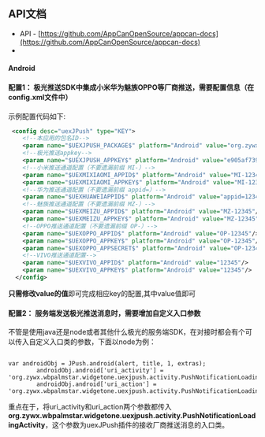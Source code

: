 API文档
-------------------------------------------------------------
  * API - [https://github.com/AppCanOpenSource/appcan-docs](https://github.com/AppCanOpenSource/appcan-docs)
  *
#### Android
#### **配置1： 极光推送SDK中集成小米华为魅族OPPO等厂商推送，需要配置信息（在config.xml文件中）**

示例配置代码如下:

```xml
 <config desc="uexJPush" type="KEY">
    <!--本应用的包名ID-->
    <param name="$UEXJPUSH_PACKAGE$" platform="Android" value="org.zywx.wbpalmstar.widgetone.uexJPushDemo"/>
    <!--极光推送appkey-->
    <param name="$UEXJPUSH_APPKEY$" platform="Android" value="e905af7390a3413439d24377"/>
    <!--小米推送通道配置（不要遗漏前缀 MI-）-->
    <param name="$UEXMIXIAOMI_APPID$" platform="Android" value="MI-1234512345123451234"/>
    <param name="$UEXMIXIAOMI_APPKEY$" platform="Android" value="MI-1234512345123"/>
    <!--华为推送通道配置（不要遗漏前缀 appid=）-->
    <param name="$UEXHUAWEIAPPID$" platform="Android" value="appid=123451234"/>
    <!--魅族推送通道配置（不要遗漏前缀 MZ-）-->
    <param name="$UEXMEIZU_APPID$" platform="Android" value="MZ-12345"/>
    <param name="$UEXMEIZU_APPKEY$" platform="Android" value="MZ-12345"/>
    <!--OPPO推送通道配置（不要遗漏前缀 OP-）-->
    <param name="$UEXOPPO_APPID$" platform="Android" value="OP-12345"/>
    <param name="$UEXOPPO_APPKEY$" platform="Android" value="OP-12345"/>
    <param name="$UEXOPPO_APPSECRET$" platform="Android" value="OP-12345"/>
    <!--VIVO推送通道配置-->
    <param name="$UEXVIVO_APPID$" platform="Android" value="12345"/>
    <param name="$UEXVIVO_APPKEY$" platform="Android" value="12345"/>
  </config>
```
**只需修改value的值**即可完成相应key的配置,其中value值即可

#### **配置2： 服务端发送极光推送消息时，需要增加自定义入口参数**

不管是使用java还是node或者其他什么极光的服务端SDK，在对接时都会有个可以传入自定义入口类的参数，下面以node为例：

```

var androidObj = JPush.android(alert, title, 1, extras);
        androidObj.android['uri_activity'] = 'org.zywx.wbpalmstar.widgetone.uexjpush.activity.PushNotificationLoadingActivity';
        androidObj.android['uri_action'] = 'org.zywx.wbpalmstar.widgetone.uexjpush.activity.PushNotificationLoadingActivity';

```

重点在于，将uri_activity和uri_action两个参数都传入**org.zywx.wbpalmstar.widgetone.uexjpush.activity.PushNotificationLoadingActivity**，这个参数为uexJPush插件的接收厂商推送消息的入口类。

